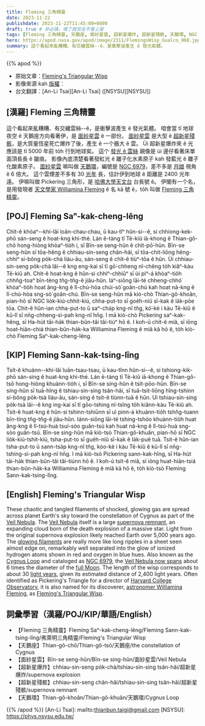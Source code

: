 ```yaml
---
title: Fleming 三角精靈
date: 2023-11-22
publishdate: 2023-11-22T11:45:00+0800
draft: true # 非必填，填了就完全不會上架
tags: [Fleming 三角精靈, 天鵝座, 面紗星雲, 超新星爆炸, 超新星殘骸, 天鵝環, NGC 6979, Pickering 三角形]
hero: https://apod.nasa.gov/apod/image/2311/FlemingsWisp_Gualco_960.jpg
summary: 這个看起來亂糟糟、有交纏雲絲--ê，是衝擊波產生 ê 發光氣體。
---
```


{{% apod %}}

- 原始文章：[Fleming's Triangular Wisp](https://apod.nasa.gov/apod/ap231122.html)
- 影像來源 kah [版權][copyright]：
- 台文翻譯：[An-Li Tsai][An-Li Tsai] ([NSYSU][NSYSU])

## [漢羅] Fleming 三角精靈
這个看起來亂糟糟、有交纏雲絲--ê，是衝擊波產生 ê 發光氣體。
咱會當 tī 地球夜空 ê 天鵝座方向看著伊，是 [面紗星雲][Veil Nebula 1] ê 一部份。
[面紗星雲][Veil Nebula 2] 是大型 ê [超新星殘骸][supernova remnant]，是大質量恆星死亡爆炸了後，產生 ê 一个脹大 ê 雲。
Ùi 超新星爆炸來 ê 光 應該是 tī 5000 年前 to̍h 行到地球矣。
這个 [發光 ê 雲絲][glowing filaments] 親像是 ùi 邊仔看著床單面頂長長 ê 皺痕。
影像內底清楚看著發紅光 ê 離子化水素原子 kah 發藍光 ê 離子化酸素原子。
[面紗星雲][Veil Nebula now spans] 嘛叫做 [天鵝環][Cygnus Loop]，編號是 [NGC 6979][NGC 6979]，差不多是 [月娘][full Moon] 視角 ê 6 倍大。
這个雲煙差不多有 30 [光年][light years] 長，估計伊到地球 ê 距離是 2400 光年遠。
伊嘛叫做 Pickering 三角形，是 [哈佛大學天文台][Harvard College Observatory] 台長號 ê。
伊閣有一个名，是用發現者 [天文學家 Williamina Fleming][astronomer Williamina Fleming] ê 名 kā 號 ê，to̍h 叫做 [Fleming 三角精靈][Fleming's Triangular Wisp]。

## [POJ] Fleming Saⁿ-kak-cheng-lêng
Chi̍t-ê khòaⁿ--khí-lâi loān-chau-chau, ū kau-tîⁿ hûn-si--ê, si chhiong-kek-phō sán-seng ê hoat-kng khì-thé.
Lán ē-tàng tī Tē-kiû iā-khong ê Thian-gô-chō hong-hiòng khòaⁿ-tio̍h i, sī Bīn-se seng-hûn ê chi̍t-pō͘-hūn.
Bīn-se seng-hûn sī tōa-hêng ê chhiau-sin-seng chân-hâi, sī tōa-chit-liōng hêng-chhiⁿ sí-bông po̍k-chà liáu-āu, sán-seng ê chi̍t-ê tiùⁿ-tōa ê hûn.
Ùi chhiau-sin-seng po̍k-chà lâi--ê kng eng-kai sī tī gō͘-chheng nî-chêng to̍h kiâⁿ-kàu Tē-kiû ah.
Chit-ê hoat-kng ê hûn-si chhiⁿ-chhiūⁿ sī ùi piⁿ-á khòaⁿ-tio̍h chhn̂g-toaⁿ bīn-téng tn̂g-tn̂g-ê jiâu-hûn.
Iáⁿ-siōng lāi-té chheng-chhó͘ khòaⁿ-tio̍h hoat âng-kng ê lî-chú-hòa chúi-sò͘ goân-chú kah hoat nâ-kng ê lî-chú-hòa sng-sò͘ goân-chú.
Bīn-se seng-hûn mā kiò-chò Thian-gô-khoân, pian-hō sī NGC lio̍k-kiú-chhit-kiú, chha-put-to sī goe̍h-niû sī-kak ê la̍k-pōe tōa.
Chit-ê hûn-ian chha-put-to ū saⁿ-cha̍p kng-nî tn̂g, kó͘-kè i kàu Tē-kiû ê kū-lî sī nn̄g-chheng-sì-pah kng-nî hn̄g.
I mā kiò-chò Pickering saⁿ-kak-hêng, sī Ha-hu̍t tāi-ha̍k thian-bûn-tâi tâi-tiúⁿ hō ê.
I koh-ū chi̍t-ê miâ, sī iōng hoat-hiān-chiá thian-bûn-ha̍k-ka Williamina Fleming ê miâ kā hō ê, to̍h kiò-chò Fleming Saⁿ-kak-cheng-lêng.

## [KIP] Fleming Sann-kak-tsing-lîng
Tsi̍t-ê khuànn--khí-lâi luān-tsau-tsau, ū kau-tînn hûn-si--ê, si tshiong-kik-phō sán-sing ê huat-kng khì-thé.
Lán ē-tàng tī Tē-kiû iā-khong ê Thian-gô-tsō hong-hiòng khuànn-tio̍h i, sī Bīn-se sing-hûn ê tsi̍t-pōo-hūn.
Bīn-se sing-hûn sī tuā-hîng ê tshiau-sin-sing tsân-hâi, sī tuā-tsit-liōng hîng-tshinn sí-bông po̍k-tsà liáu-āu, sán-sing ê tsi̍t-ê tiùnn-tuā ê hûn.
Uì tshiau-sin-sing po̍k-tsà lâi--ê kng ing-kai sī tī gōo-tshing nî-tsîng to̍h kiânn-kàu Tē-kiû ah.
Tsit-ê huat-kng ê hûn-si tshinn-tshiūnn sī uì pinn-á khuànn-tio̍h tshn̂g-tuann bīn-tíng tn̂g-tn̂g-ê jiâu-hûn.
Iánn-siōng lāi-té tshing-tshóo khuànn-tio̍h huat âng-kng ê lî-tsú-huà tsuí-sòo guân-tsú kah huat nâ-kng ê lî-tsú-huà sng-sòo guân-tsú.
Bīn-se sing-hûn mā kiò-tsò Thian-gô-khuân, pian-hō sī NGC lio̍k-kiú-tshit-kiú, tsha-put-to sī gue̍h-niû sī-kak ê la̍k-puē tuā.
Tsit-ê hûn-ian tsha-put-to ū sann-tsa̍p kng-nî tn̂g, kóo-kè i kàu Tē-kiû ê kū-lî sī nn̄g-tshing-sì-pah kng-nî hn̄g.
I mā kiò-tsò Pickering sann-kak-hîng, sī Ha-hu̍t tāi-ha̍k thian-bûn-tâi tâi-tiúnn hō ê.
I koh-ū tsi̍t-ê miâ, sī iōng huat-hiān-tsiá thian-bûn-ha̍k-ka Williamina Fleming ê miâ kā hō ê, to̍h kiò-tsò Fleming Sann-kak-tsing-lîng.

## [English] Fleming's Triangular Wisp
These chaotic and tangled filaments of shocked, glowing gas are spread across planet Earth's sky toward the constellation of Cygnus as part of the [Veil Nebula][Veil Nebula 1].
The [Veil Nebula][Veil Nebula 2] itself is a large [supernova remnant][supernova remnant], an expanding cloud born of the death explosion of a massive star.
Light from the original supernova explosion likely reached Earth over 5,000 years ago.
The [glowing filaments][glowing filaments] are really more like long ripples in a sheet seen almost edge on, remarkably well separated into the glow of ionized hydrogen atoms shown in red and oxygen in blue hues.
Also known as the [Cygnus Loop][Cygnus Loop] and cataloged as [NGC 6979][NGC 6979], the [Veil Nebula now spans][Veil Nebula now spans] about 6 times the diameter of the [full Moon][full Moon].
The length of the wisp corresponds to about 30 [light years][light years], given its estimated distance of 2,400 light years.
Often identified as Pickering's Triangle for a director of [Harvard College Observatory][Harvard College Observatory], it is also named for its discoverer, [astronomer Williamina Fleming][astronomer Williamina Fleming], as [Fleming's Triangular Wisp][Fleming's Triangular Wisp].

## 詞彙學習（漢羅/POJ/KIP/華語/English）
- 【Fleming 三角精靈】Fleming Saⁿ-kak-cheng-lêng/Fleming Sann-kak-tsing-lîng/弗萊明三角精靈/Fleming's Triangular Wisp
- 【天鵝座】Thian-gô-chō/Thian-gô-tsō/天鵝座/the constellation of Cygnus
- 【面紗星雲】Bīn-se seng-hûn/Bīn-se sing-hûn/面紗星雲/Veil Nebula
- 【超新星爆炸】chhiau-sin-seng po̍k-chà/tshiau-sin-sing tsân-hâi/超新星爆炸/supernova explosion
- 【超新星殘骸】chhiau-sin-seng chân-hâi/tshiau-sin-sing tsân-hâi/超新星殘骸/supernova remnant
- 【天鵝環】Thian-gô-khoân/Thian-gô-khuân/天鵝環/Cygnus Loop

{{% /apod %}}
[An-Li Tsai]: mailto:thianbun.taigi@gmail.com
[NSYSU]: https://phys.nsysu.edu.tw/

[copyright]: https://apod.nasa.gov/apod/fap/lib/about_apod.html#srapply
[License]: https://creativecommons.org/licenses/by/2.0/

[Veil Nebula 1]:https://apod.nasa.gov/apod/ap191031.html
[Veil Nebula 2]:https://en.wikipedia.org/wiki/Veil_Nebula
[supernova remnant]:http://chandra.harvard.edu/xray_sources/supernovas.html
[glowing filaments]:http://arxiv.org/abs/astro-ph/0104243
[Cygnus Loop]:https://youtu.be/3MJChWEmtUw
[NGC 6979]:https://youtu.be/vk0_PYyzvm8
[Veil Nebula now spans]:http://archive.stsci.edu/fuse/scisumm/sci_cyglpstar.html
[full Moon]:https://apod.nasa.gov/apod/ap140113.html
[light years]:https://spaceplace.nasa.gov/light-year/en/
[Harvard College Observatory]:https://hea-www.harvard.edu/~fine/Observatory/newest.html
[astronomer Williamina Fleming]:https://en.wikipedia.org/wiki/Williamina_Fleming
[Fleming's Triangular Wisp]:http://www.davidcortner.com/slowblog/20161113.php
